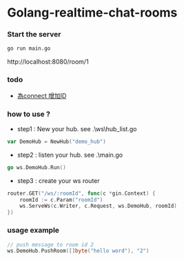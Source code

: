 # Golang-realtime-chat-rooms

### Start the server
```bash
go run main.go
```
 
http://localhost:8080/room/1


### todo
- [為connect 增加ID](https://stackoverflow.com/questions/64631848/how-to-create-an-autoincrement-id-field)

### how to use ?
- step1 : New your hub. see  .\ws\hub_list.go
```go
var DemoHub = NewHub("demo_hub")
```
- step2 : listen your hub. see .\main.go
```go
go ws.DemoHub.Run()
```
- step3 : create your ws router
```go
router.GET("/ws/:roomId", func(c *gin.Context) {
    roomId := c.Param("roomId")
    ws.ServeWs(c.Writer, c.Request, ws.DemoHub, roomId)
})
```

### usage example
```go
// push message to room id 2
ws.DemoHub.PushRoom([]byte("hello word"), "2")
```